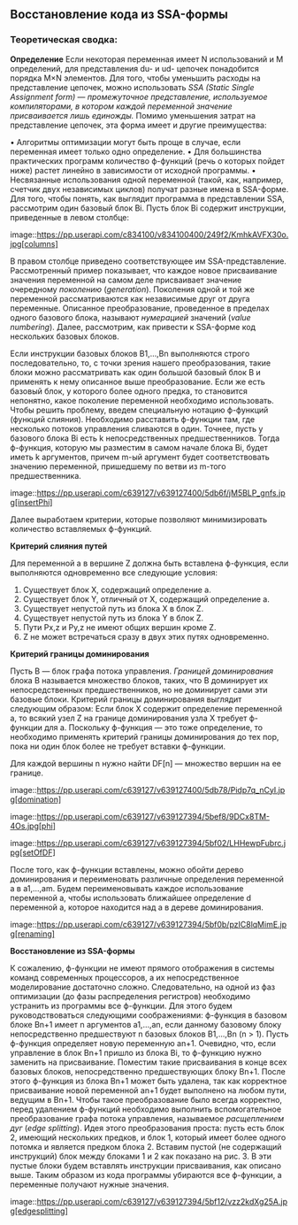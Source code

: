 ## Восстановление кода из SSA-формы

### Теоретическая сводка: 

**Определение**
Если некоторая переменная имеет N использований и M определений, для представления du- и ud- цепочек понадобится порядка M×N элементов.
Для того, чтобы уменьшить расходы на представление цепочек, можно использовать *SSA (Static Single Assignment form)* — _промежуточное представление, используемое компиляторами, в котором каждой переменной значение присваивается лишь единожды._
Помимо уменьшения затрат на представление цепочек, эта форма имеет и другие преимущества:

• Алгоритмы оптимизации могут быть проще в случае, если переменная имеет только одно определение.
• Для большинства практических программ количество ϕ-функций (речь о которых пойдет ниже) растет линейно в зависимости от исходной
программы.
• Несвязанные использования одной переменной (такой, как, например, счетчик двух независимых циклов) получат разные имена в SSA-форме.
Для того, чтобы понять, как выглядит программа в представлении SSA, рассмотрим один базовый блок Bi. Пусть блок Bi содержит инструкции, приведенные в левом столбце:

image::https://pp.userapi.com/c834100/v834100400/249f2/KmhkAVFX30o.jpg[columns]

В правом столбце приведено соответствующее им SSA-представление. Рассмотренный пример показывает, что каждое новое присваивание значения переменной на самом деле присваивает значение очередному *поколению* (_generation_). Поколения одной и той же переменной рассматриваются как независимые друг от друга переменные. Описанное преобразование, проведенное в пределах одного базового блока, называют *нумерацией* значений (_value numbering_). Далее, рассмотрим, как привести к SSA-форме код нескольких базовых блоков.

Если инструкции базовых блоков B1,...,Bn выполняются строго последовательно, то, с точки зрения нашего преобразования, такие блоки можно рассматривать как один большой базовый блок B и применять к нему описанное выше преобразование. Если же есть базовый блок, у которого более одного предка, то становится непонятно, какое поколение переменной необходимо использовать. Чтобы решить проблему, введем специальную нотацию ϕ-функций (функций слияния). Необходимо расставить ϕ-функции там, где несколько потоков управления сливаются в один. Точнее, пусть у базового блока Bi есть k непосредственных предшественников. Тогда ϕ-функция, которую мы разместим в самом начале блока Bi, будет иметь k аргументов, причем m-ый аргумент будет соответствовать значению переменной, пришедшему по ветви из m-того предшественника.

image::https://pp.userapi.com/c639127/v639127400/5db6f/jM5BLP_gnfs.jpg[insertPhi]

Далее выработаем критерии, которые позволяют минимизировать количество вставляемых ϕ-функций.

**Критерий слияния путей**

Для переменной a в вершине Z должна быть вставлена ϕ-функция, если выполняются одновременно все следующие условия:

1. Существует блок X, содержащий определение a.
2. Существует блок Y, отличный от X, содержащий определение a. 
3. Существует непустой путь из блока X в блок Z.
4. Существует непустой путь из блока Y в блок Z. 
5. Пути Px,z и Py,z не имеют общих вершин кроме Z.
6. Z не может встречаться сразу в двух этих путях одновременно.

**Критерий границы доминирования**

Пусть B — блок графа потока управления. *Границей доминирования* блока B называется множество блоков, таких, что B доминирует их непосредственных предшественников, но не доминирует сами эти базовые блоки. Критерий границы доминирования выглядит следующим образом: Если блок X содержит определение переменной a, то всякий узел Z на границе доминирования узла X требует ϕ-функции для a. Поскольку ϕ-функция — это тоже определение, то необходимо применять критерий границы доминирования до тех пор, пока ни один блок более не требует вставки ϕ-функции.

Для каждой вершины n нужно найти DF[n] — множество вершин на ее границе.

image::https://pp.userapi.com/c639127/v639127400/5db78/Pidp7q_nCyI.jpg[domination]

image::https://pp.userapi.com/c639127/v639127394/5bef8/9DCx8TM-4Os.jpg[phi]

image::https://pp.userapi.com/c639127/v639127394/5bf02/LHHewpFubrc.jpg[setOfDF]

После того, как ϕ-функции вставлены, можно обойти дерево доминирования и переименовать различные определения переменной a в a1,...,am. Будем переименовывать каждое использование переменной a, чтобы использовать ближайшее определение d переменной a, которое находится над a в дереве доминирования.

image::https://pp.userapi.com/c639127/v639127394/5bf0b/pzIC8lqMimE.jpg[renaming]

**Восстановление из SSA-формы**

К сожалению, ϕ-функции не имеют прямого отображения в системы команд современных процессоров, а их непосредственное моделирование достаточно сложно. Следовательно, на одной из фаз оптимизации (до фазы распределения регистров) необходимо устранить из программы все ϕ-функции. Для этого будем руководствоваться следующими соображениями: ϕ-функция в базовом блоке Bn+1 имеет n аргументов a1,...,an, если данному базовому блоку непосредственно предшествуют n базовых блоков B1,...,Bn (n > 1). Пусть ϕ-функция определяет новую переменную an+1. Очевидно, что, если управление в блок Bn+1 пришло из блока Bi, то ϕ-функцию нужно заменить на присваивание. Поместим такие присваивания в конце всех базовых блоков, непосредственно предшествующих блоку Bn+1. После этого ϕ-функция из блока Bn+1 может быть удалена, так как корректное присваивание новой переменной an+1 будет выполнено на любом пути, ведущим в Bn+1. Чтобы такое преобразование было всегда корректно, перед удалением ϕ-функций необходимо выполнить вспомогательное преобразование графа потока управления, называемое _расщеплением дуг_ (*edge splitting*). Идея этого преобразования проста: пусть есть блок 2, имеющий нескольких предков, и блок 1, который имеет более одного потомка и является предком блока 2. Вставим пустой (не содержащий инструкций) блок между блоками 1 и 2 как показано на рис. 3. В эти пустые блоки будем вставлять инструкции присваивания, как описано выше. Таким образом из кода программы убираются все ϕ-функции, а переменные получают нужные значения.

image::https://pp.userapi.com/c639127/v639127394/5bf12/vzz2kdXg25A.jpg[edgesplitting]
